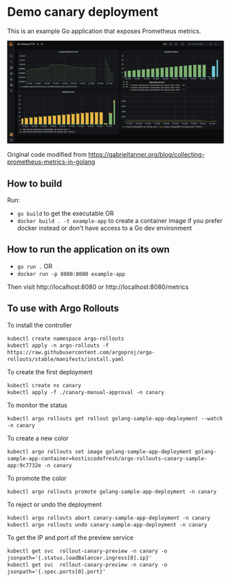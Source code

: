 # Demo canary deployment

This is an example Go application that exposes Prometheus metrics.

![Graphana Dashboard](graphana/graphana-dashboard.png)

Original code modified from https://gabrieltanner.org/blog/collecting-prometheus-metrics-in-golang

## How to build

Run:

 *  `go build` to get the executable OR
 *  `docker build . -t example-app` to create a container image if you prefer docker instead or don't have access to a Go dev environment

## How to run the application on its own

 * `go run .` OR
 * `docker run -p 8080:8080 example-app`

 Then visit http://localhost:8080 or http://localhost:8080/metrics

## To use with Argo Rollouts

To install the controller

```
kubectl create namespace argo-rollouts
kubectl apply -n argo-rollouts -f https://raw.githubusercontent.com/argoproj/argo-rollouts/stable/manifests/install.yaml
```

To create the first deployment

```
kubectl create ns canary
kubectl apply -f ./canary-manual-approval -n canary
```

To monitor the status

```
kubectl argo rollouts get rollout golang-sample-app-deployment --watch -n canary
```

To create a new color

```
kubectl argo rollouts set image golang-sample-app-deployment golang-sample-app-container=kostiscodefresh/argo-rollouts-canary-sample-app:9c7732e -n canary
```

To promote the color
```
kubectl argo rollouts promote golang-sample-app-deployment -n canary
```

To reject or undo the deployment

```
kubectl argo rollouts abort canary-sample-app-deployment -n canary
kubectl argo rollouts undo canary-sample-app-deployment -n canary
```

To get the IP and port of the preview service

```
kubectl get svc  rollout-canary-preview -n canary -o jsonpath='{.status.loadBalancer.ingress[0].ip}'
kubectl get svc  rollout-canary-preview -n canary -o jsonpath='{.spec.ports[0].port}'
```
